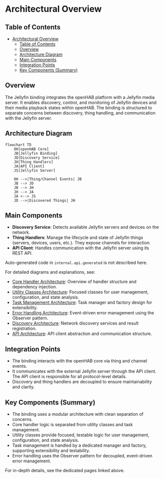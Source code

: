 # Architectural Overview

## Table of Contents

- [Architectural Overview](#architectural-overview)
  - [Table of Contents](#table-of-contents)
  - [Overview](#overview)
  - [Architecture Diagram](#architecture-diagram)
  - [Main Components](#main-components)
  - [Integration Points](#integration-points)
  - [Key Components (Summary)](#key-components-summary)

## Overview

The Jellyfin binding integrates the openHAB platform with a Jellyfin media server.
It enables discovery, control, and monitoring of Jellyfin devices and their media playback states within openHAB.
The binding is structured to separate concerns between discovery, thing handling, and communication with the Jellyfin server.

## Architecture Diagram

```mermaid
flowchart TD
    OH[openHAB Core]
    JB[Jellyfin Binding]
    JD[Discovery Service]
    JH[Thing Handlers]
    JA[API Client]
    JS[Jellyfin Server]

    OH -->|Thing/Channel Events| JB
    JB --> JD
    JB --> JH
    JH --> JA
    JA <--> JS
    JD -->|Discovered Things| JH
```

## Main Components

- **Discovery Service**: Detects available Jellyfin servers and devices on the network.
- **Thing Handlers**: Manage the lifecycle and state of Jellyfin things (servers, devices, users, etc.).
    They expose channels for interaction.
- **API Client**: Handles communication with the Jellyfin server using its REST API.

Auto-generated code in `internal.api.generated` is not described here.

For detailed diagrams and explanations, see:

- [Core Handler Architecture](architecture/core-handler.md):
    Overview of handler structure and dependency injection.
- [Utility Classes Architecture](architecture/utility-classes.md):
    Focused classes for user management, configuration, and state analysis.
- [Task Management Architecture](architecture/task-management.md):
    Task manager and factory design for extensibility.
- [Error Handling Architecture](architecture/error-handling.md):
    Event-driven error management using the Observer pattern.
- [Discovery Architecture](architecture/discovery.md):
    Network discovery services and result registration.
- [API Architecture](architecture/api.md):
    API client abstraction and communication structure.


## Integration Points

- The binding interacts with the openHAB core via thing and channel events.
- It communicates with the external Jellyfin server through the API client.
    The API client is responsible for all protocol-level details.
- Discovery and thing handlers are decoupled to ensure maintainability and clarity.

## Key Components (Summary)

- The binding uses a modular architecture with clean separation of concerns.
- Core handler logic is separated from utility classes and task management.
- Utility classes provide focused, testable logic for user management, configuration, and state analysis.
- Task management is handled by a dedicated manager and factory, supporting extensibility and testability.
- Error handling uses the Observer pattern for decoupled, event-driven error management.

For in-depth details, see the dedicated pages linked above.

